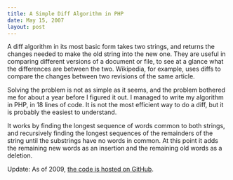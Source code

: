 ```yaml
---
title: A Simple Diff Algorithm in PHP
date: May 15, 2007
layout: post
---
```

A diff algorithm in its most basic form takes two strings, and returns the changes needed to make the old string into the new one. They are useful in comparing different versions of a document or file, to see at a glance what the differences are between the two. Wikipedia, for example, uses diffs to compare the changes between two revisions of the same article.

Solving the problem is not as simple as it seems, and the problem bothered me for about a year before I figured it out. I managed to write my algorithm in PHP, in 18 lines of code. It is not the most efficient way to do a diff, but it is probably the easiest to understand.

It works by finding the longest sequence of words common to both strings, and recursively finding the longest sequences of the remainders of the string until the substrings have no words in common. At this point it adds the remaining new words as an insertion and the remaining old words as a deletion.

Update: As of 2009, [the code is hosted on GitHub](https://github.com/paulgb/simplediff).
